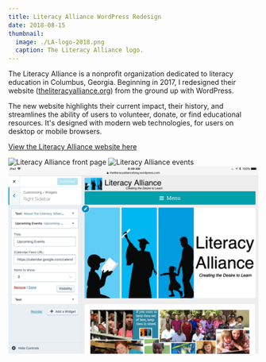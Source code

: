 ```yaml
---
title: Literacy Alliance WordPress Redesign
date: 2018-08-15
thumbnail:
  image: ./LA-logo-2018.png
  caption: The Literacy Alliance logo.
---
```

The Literacy Alliance is a nonprofit organization dedicated to literacy education in Columbus, Georgia. Beginning in 2017, I redesigned their website ([theliteracyalliance.org](https://theliteracyalliance.org/)) from the ground up with WordPress.

The new website highlights their current impact, their history, and streamlines the ability of users to volunteer, donate, or find educational resources. It's designed with modern web technologies, for users on desktop or mobile browsers.

<div class="wp-block-button aligncenter"><a class="button-link__link" href="https://theliteracyalliance.org/">View the Literacy Alliance website here</a></div>

![Literacy Alliance front page](./LA-front-page.jpeg)
![Literacy Alliance events](/LA-events.jpeg)
![Editing the Literacy Alliance website](./LA-editor.jpeg)
